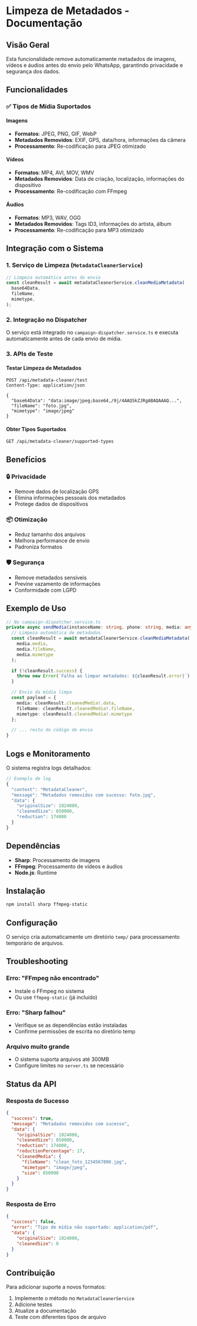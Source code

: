 # Limpeza de Metadados - Documentação

## Visão Geral

Esta funcionalidade remove automaticamente metadados de imagens, vídeos e áudios antes do envio pelo WhatsApp, garantindo privacidade e segurança dos dados.

## Funcionalidades

### ✅ Tipos de Mídia Suportados

#### Imagens

- **Formatos**: JPEG, PNG, GIF, WebP
- **Metadados Removidos**: EXIF, GPS, data/hora, informações da câmera
- **Processamento**: Re-codificação para JPEG otimizado

#### Vídeos

- **Formatos**: MP4, AVI, MOV, WMV
- **Metadados Removidos**: Data de criação, localização, informações do dispositivo
- **Processamento**: Re-codificação com FFmpeg

#### Áudios

- **Formatos**: MP3, WAV, OGG
- **Metadados Removidos**: Tags ID3, informações do artista, álbum
- **Processamento**: Re-codificação para MP3 otimizado

## Integração com o Sistema

### 1. Serviço de Limpeza (`MetadataCleanerService`)

```typescript
// Limpeza automática antes do envio
const cleanResult = await metadataCleanerService.cleanMediaMetadata(
  base64Data,
  fileName,
  mimetype,
);
```

### 2. Integração no Dispatcher

O serviço está integrado no `campaign-dispatcher.service.ts` e executa automaticamente antes de cada envio de mídia.

### 3. APIs de Teste

#### Testar Limpeza de Metadados

```http
POST /api/metadata-cleaner/test
Content-Type: application/json

{
  "base64Data": "data:image/jpeg;base64,/9j/4AAQSkZJRgABAQAAAQ...",
  "fileName": "foto.jpg",
  "mimetype": "image/jpeg"
}
```

#### Obter Tipos Suportados

```http
GET /api/metadata-cleaner/supported-types
```

## Benefícios

### 🔒 Privacidade

- Remove dados de localização GPS
- Elimina informações pessoais dos metadados
- Protege dados de dispositivos

### 📦 Otimização

- Reduz tamanho dos arquivos
- Melhora performance de envio
- Padroniza formatos

### 🛡️ Segurança

- Remove metadados sensíveis
- Previne vazamento de informações
- Conformidade com LGPD

## Exemplo de Uso

```typescript
// No campaign-dispatcher.service.ts
private async sendMedia(instanceName: string, phone: string, media: any) {
  // Limpeza automática de metadados
  const cleanResult = await metadataCleanerService.cleanMediaMetadata(
    media.media,
    media.fileName,
    media.mimetype
  );

  if (!cleanResult.success) {
    throw new Error(`Falha ao limpar metadados: ${cleanResult.error}`);
  }

  // Envio da mídia limpa
  const payload = {
    media: cleanResult.cleanedMedia!.data,
    fileName: cleanResult.cleanedMedia!.fileName,
    mimetype: cleanResult.cleanedMedia!.mimetype
  };

  // ... resto do código de envio
}
```

## Logs e Monitoramento

O sistema registra logs detalhados:

```typescript
// Exemplo de log
{
  "context": "MetadataCleaner",
  "message": "Metadados removidos com sucesso: foto.jpg",
  "data": {
    "originalSize": 1024000,
    "cleanedSize": 850000,
    "reduction": 174000
  }
}
```

## Dependências

- **Sharp**: Processamento de imagens
- **FFmpeg**: Processamento de vídeos e áudios
- **Node.js**: Runtime

## Instalação

```bash
npm install sharp ffmpeg-static
```

## Configuração

O serviço cria automaticamente um diretório `temp/` para processamento temporário de arquivos.

## Troubleshooting

### Erro: "FFmpeg não encontrado"

- Instale o FFmpeg no sistema
- Ou use `ffmpeg-static` (já incluído)

### Erro: "Sharp falhou"

- Verifique se as dependências estão instaladas
- Confirme permissões de escrita no diretório temp

### Arquivo muito grande

- O sistema suporta arquivos até 300MB
- Configure limites no `server.ts` se necessário

## Status da API

### Resposta de Sucesso

```json
{
  "success": true,
  "message": "Metadados removidos com sucesso",
  "data": {
    "originalSize": 1024000,
    "cleanedSize": 850000,
    "reduction": 174000,
    "reductionPercentage": 17,
    "cleanedMedia": {
      "fileName": "clean_foto_1234567890.jpg",
      "mimetype": "image/jpeg",
      "size": 850000
    }
  }
}
```

### Resposta de Erro

```json
{
  "success": false,
  "error": "Tipo de mídia não suportado: application/pdf",
  "data": {
    "originalSize": 1024000,
    "cleanedSize": 0
  }
}
```

## Contribuição

Para adicionar suporte a novos formatos:

1. Implemente o método no `MetadataCleanerService`
2. Adicione testes
3. Atualize a documentação
4. Teste com diferentes tipos de arquivo